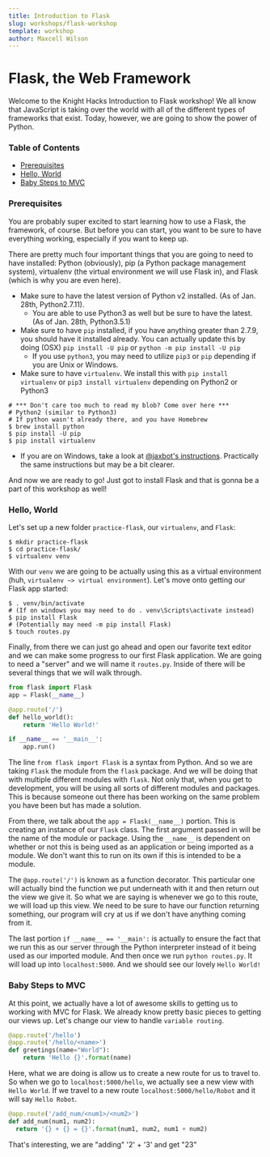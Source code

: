 ```yaml
---
title: Introduction to Flask
slug: workshops/flask-workshop
template: workshop
author: Maxcell Wilson
---
```


# Flask, the Web Framework

Welcome to the Knight Hacks Introduction to Flask workshop! We all know that
JavaScript is taking over the world with all of the different types of frameworks
that exist. Today, however, we are going to show the power of Python.

### Table of Contents
- [Prerequisites](#prerequisites)
- [Hello, World](#hello-world)
- [Baby Steps to MVC](#baby-steps-to-mvc)

### Prerequisites
You are probably super excited to start learning how
to use a Flask, the framework, of course. But before
you can start, you want to be sure to have everything working,
especially if you want to keep up.

There are pretty much four important things that you are going to
need to have installed: Python (obviously), pip (a Python package
management system), virtualenv (the virtual environment we will use Flask in),
and Flask (which is why you are even here).

- Make sure to have the latest version of Python v2 installed. (As of Jan. 28th, Python2.7.11).
  - You are able to use Python3 as well but be sure to have the latest. (As of Jan. 28th, Python3.5.1)
- Make sure to have `pip` installed, if you have anything greater than 2.7.9, you should have it installed already.
  You can actually update this by doing  (OSX) `pip install -U pip` or `python -m pip install -U pip`
  - If you use `python3`, you may need to utilize `pip3` or `pip` depending if you are Unix or Windows.
- Make sure to have `virtualenv`. We install this with `pip install virtualenv` or `pip3 install virtualenv`
  depending on Python2 or Python3

```
# *** Don't care too much to read my blob? Come over here ***
# Python2 (similar to Python3)
# If python wasn't already there, and you have Homebrew
$ brew install python
$ pip install -U pip
$ pip install virtualenv
```
- If you are on Windows, take a look at [@jaxbot's instructions](https://gist.github.com/jaxbot/47ec564e2712e3c75d42).
Practically the same instructions but may be a bit clearer.

And now we are ready to go! Just got to install Flask and that is gonna be a part
of this workshop as well!


### Hello, World
Let's set up a new folder `practice-flask`, our `virtualenv`, and `Flask`:
```
$ mkdir practice-flask
$ cd practice-flask/
$ virtualenv venv
```
With our `venv` we are going to be actually using this as a virtual environment
(huh, `virtualenv ~> virtual environment`). Let's move onto getting our Flask app started:
```
$ . venv/bin/activate
# (If on windows you may need to do . venv\Scripts\activate instead)
$ pip install Flask
# (Potentially may need -m pip install Flask)
$ touch routes.py
```
Finally, from there we can just go ahead and open our favorite text editor
and we can make some progress to our first Flask application. We are going to
need a "server" and we will name it `routes.py`. Inside of there will be several
things that we will walk through.
```python
from flask import Flask
app = Flask(__name__)

@app.route('/')
def hello_world():
    return 'Hello World!'

if __name__ == '__main__':
    app.run()
```

The line `from flask import Flask` is a syntax from Python. And so we are taking
`Flask` the module from the `flask` package. And we will be doing that with multiple
different modules with `flask`. Not only that, when you get to development, you will
be using all sorts of different modules and packages. This is because someone out
there has been working on the same problem you have been but has made a solution.

From there, we talk about the `app = Flask(__name__)` portion. This is creating an
instance of our `Flask` class. The first argument passed in will be the name of the
module or package. Using the `__name__` is dependent on whether or not this is being
used as an application or being imported as a module. We don't want this to run on
its own if this is intended to be a module.

The `@app.route('/')` is known as a function decorator. This particular one will actually
bind the function we put underneath with it and then return out the view we give
it. So what we are saying is whenever we go to this route, we will load up this view.
We need to be sure to have our function returning something, our program will cry
at us if we don't have anything coming from it.

The last portion `if __name__ == '__main':` is actually to ensure the fact that
we run this as our server through the Python interpreter instead of it being used
as our imported module. And then once we run `python routes.py`. It will load up
into `localhost:5000`. And we should see our lovely `Hello World!`

### Baby Steps to MVC
At this point, we actually have a lot of awesome skills to getting us to working
with MVC for Flask. We already know pretty basic pieces to getting our views up.
Let's change our view to handle `variable routing`.

```python
@app.route('/hello')
@app.route('/hello/<name>')
def greetings(name="World"):
    return 'Hello {}'.format(name)
```
Here, what we are doing is allow us to create a new route for us to travel to.
So when we go to `localhost:5000/hello`, we actually see a new view with `Hello World`.
If we travel to a new route `localhost:5000/hello/Robot` and it will say `Hello Robot`.
```python
@app.route('/add_num/<num1>/<num2>')
def add_num(num1, num2):
  return '{} + {} = {}'.format(num1, num2, num1 + num2)
```
That's interesting, we are "adding" '2' + '3' and get "23"
